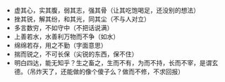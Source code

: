 - 虚其心，实其腹，弱其志，强其骨（让其吃饱喝足，还没别的想法）
- 挫其锐，解其纷，和其光，同其尘（不与人对立）
- 多言数穷，不如守中（不把话说满）
- 上善若水，水善利万物而不争（如水）
- 绵绵若存，用之不勤（字面意思）
- 揣而锐之，不可长保（尖锐的东西，保不住）
- 明白四达，能无知乎？生之畜之，生而不有，为而不持，长而不宰，是谓玄德。（吊炸天了，还能做的像个傻子么？做而不修，不求回报）